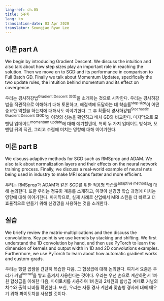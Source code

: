 ```yaml
---
lang-ref: ch.05
title: 5주차
lang: ko
translation-date: 03 Apr 2020
translator: Seungjae Ryan Lee
---
```


<!-- 
## Lecture part A

We begin by introducing Gradient Descent. We discuss the intuition and also talk about how step sizes play an important role in reaching the solution. Then we move on to SGD and its performance in comparison to Full Batch GD. Finally we talk about Momentum Updates, specifically the two update rules, the intuition behind momentum and its effect on covergence.
 -->

## 이론 part A

We begin by introducing Gradient Descent. We discuss the intuition and also talk about how step sizes play an important role in reaching the solution. Then we move on to SGD and its performance in comparison to Full Batch GD. Finally we talk about Momentum Updates, specifically the two update rules, the intuition behind momentum and its effect on covergence.

우리는 경사하강법<sup>Gradient Descent (GD)</sup>을 소개하는 것으로 시작한다. 우리는 경사하강법을 직관적으로 이해하기 대해 토론하고, 해결책에 도달하는 데 학습률<sup>step size</sup>이 어떤 중요한 역할을 하는지에 대해서도 이야기한다. 그 후 확률적 경사하강법<sup>Stochastic Gradient Descent (SGD)</sup>와 이것의 성능을 확인하고 배치 GD와 비교한다. 마지막으로 모멘텀 업데이트<sup>momentum update</sup>에 대해 얘기할텐데, 특히 두 가지 업데이트 방식과, 모멘텀 뒤의 직관, 그리고 수렴에 미치는 영향에 대해 이야기한다.

<!-- 
## Lecture part B

We discuss adaptive methods for SGD such as RMSprop and ADAM. We also talk about normalization layers and their effects on the neural network training process. Finally, we discuss a real-world example of neural nets being used in industry to make MRI scans faster and more efficient.
 -->

## 이론 part B

We discuss adaptive methods for SGD such as RMSprop and ADAM. We also talk about normalization layers and their effects on the neural network training process. Finally, we discuss a real-world example of neural nets being used in industry to make MRI scans faster and more efficient.

우리는 RMSprop과 ADAM과 같은 SGD를 위한 적응형 학습률<sup>adaptive methods</sup>에 대해 논의한다. 또한 우리는 정규화 계층를 소개하고, 이것이 신경망 학습 과정에 미치는 영향에 대해 이야기한다. 마지막으로, 실제 사례로 산업에서 MRI 스캔을 더 빠르고 더 효율적으로 만들기 위해 신경망을 사용하는 것을 소개한다.

<!-- 
## Practicum

We briefly review the matrix-multiplications and then discuss the convolutions. Key point is we use kernels by stacking and shifting. We first understand the 1D convolution by hand, and then use PyTorch to learn the dimension of kernels and output width in 1D and 2D convolutions examples. Furthermore, we use PyTorch to learn about how automatic gradient works and custom-grads.
 -->

## 실습

We briefly review the matrix-multiplications and then discuss the convolutions. Key point is we use kernels by stacking and shifting. We first understand the 1D convolution by hand, and then use PyTorch to learn the dimension of kernels and output width in 1D and 2D convolutions examples. Furthermore, we use PyTorch to learn about how automatic gradient works and custom-grads.

우리는 행렬 곱셈을 간단히 복습한 다음, 그 합성곱에 대해 논의한다. 여기서 요즘은 우리가 커널<sup>kernel</sup>을 쌓고 옮겨서 사용한다는 것이다. 우리는 우선 손으로 계산하면서 1차원 합성곱을 이해한 다음, 파이토치를 사용하여 1차원과 2차원의 합성곱 예제로 커널의 치수와 출력 너비를 확인한다. 또한, 우리는 자동 경사 계산과 맞춤형 경사에 대해 배우기 위해 파이토치를 사용할 것이다.
